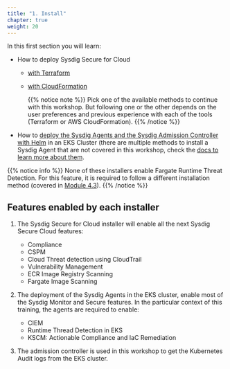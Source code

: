 ```yaml
---
title: "1. Install"
chapter: true
weight: 20
---
```


In this first section you will learn:
- How to deploy Sysdig Secure for Cloud
  - [with Terraform](/1-install/1-terraform.html)
  - [with CloudFormation](/1-install/2-cloudFormation.html)

    {{% notice note %}}
Pick one of the available methods to continue with this workshop. 
But following one or the other depends on the user preferences
and previous experience with each of the tools (Terraform or AWS CloudFormation).
{{% /notice %}}

- How to [deploy the Sysdig Agents and the Sysdig Admission Controller with Helm](/1-install/3-agent-eks.html) in an EKS Cluster
  (there are multiple methods to install a Sysdig Agent that are not covered in this workshop,
  check the [docs to learn more about them](https://docs.sysdig.com/en/docs/installation/sysdig-agent/agent-installation/).


{{% notice info %}}
None of these installers enable Fargate Runtime Threat Detection. For this feature, it is required to follow a different installation method (covered in [Module 4.3](/4-thread-detection/3-fargate.html)).
{{% /notice %}}


## Features enabled by each installer

1. The Sysdig Secure for Cloud installer will enable 
   all the next Sysdig Secure Cloud features:

      - Compliance
      - CSPM
      - Cloud Threat detection using CloudTrail
      - Vulnerability Management
      - ECR Image Registry Scanning
      - Fargate Image Scanning


2. The deployment of the Sysdig Agents in the EKS cluster,
  enable most of the Sysdig Monitor and Secure features. 
  In the particular context of this training, the agents are required to enable:

      - CIEM
      - Runtime Thread Detection in EKS
      - KSCM: Actionable Compliance and IaC Remediation

3. The admission controller is used in this workshop
   to get the Kubernetes Audit logs from the EKS cluster.